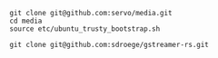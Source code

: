 


```console
git clone git@github.com:servo/media.git
cd media
source etc/ubuntu_trusty_bootstrap.sh

```

```
git clone git@github.com:sdroege/gstreamer-rs.git
```